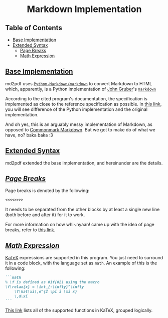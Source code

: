 <h1 align="center" style="font-weight: bold">
    Markdown Implementation
</h1>


<div class="toc"><h2 id="toc"><b><a href="#toc">Table of Contents</a></b></h2>
<ul><li><a href="#base-implementation">Base Implementation</a></li><li><a href="#extended-syntax">Extended Syntax</a><ul><li><a href="#extended-syntax-page-breaks">Page Breaks</a></li><li><a href="#extended-syntax-math-expression">Math Expression</a></li></ul></li></ul></div>

<h2 id="base-implementation"><b><a href="#base-implementation">Base Implementation</a></b></h2>

md2pdf uses <code><a target="_blank" href="https://github.com/Python-Markdown/markdown">Python-Markdown/markdown</a></code> to convert Markdown to HTML which, apparently, is a Python implementation of <a target="_blank" href="https://daringfireball.net/">John Gruber</a>'s <code><a target="_blank" href="https://daringfireball.net/projects/markdown/">markdown</a></code>

According to the cited program's documentation, the specification is implemented as close to the reference specification as possible. In <a target="_blank" href="https://python-markdown.github.io/#differences">this link</a>, you will see difference of the Python implementation and the original implementation.

And oh yes, this is an arguably messy implementation of Markdown, as opposed to <a target="_blank" href="https://commonmark.org/">Commonmark Markdown</a>. But we got to make do of what we have, no? baka baka :3

<h2 id="extended-syntax"><b><a href="#extended-syntax">Extended Syntax</a></b></h2>

md2pdf extended the base implementation, and hereinunder are the details.

<h2 id="extended-syntax-page-breaks"><b><i><a href="#extended-syntax-page-breaks">Page Breaks</a></i></b></h2>

Page breaks is denoted by the following:

```md
<<<<>>>>
```

It needs to be separated from the other blocks by at least a single new line (both before and after it) for it to work.

For more information on how whi~nyaan! came up with the idea of page breaks, refer to [this link](../../../considerations.md#page-breaks).

<h2 id="extended-syntax-math-expression"><b><i><a href="#extended-syntax-math-expression">Math Expression</a></i></b></h2>

[KaTeX](https://katex.org) expressions are supported in this program. You just need to surround it in a code block, with the language set as `math`. An example of this is the following:

````md
```math
% \f is defined as #1f(#2) using the macro
\f\relax{x} = \int_{-\infty}^\infty
    \f\hat\xi\,e^{2 \pi i \xi x}
    \,d\xi
```
````

[This link](https://katex.org/docs/supported.html) lists all of the supported functions in KaTeX, grouped logically.
